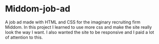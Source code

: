 # Middom-job-ad
A job ad made with HTML and CSS for the imaginary  recruiting firm Middom. In this project I learned to use more css and make the site really look the way I want. I also wanted the site to be responsive and I paid a lot of attention to this.
